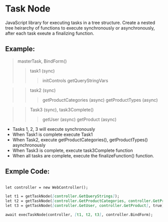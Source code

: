 # Task Node

JavaScript library for executing tasks in a tree structure. Create a nested tree heirarchy of functions to execute synchronously or asynchronously, after each task exeute a finalizing function.


## Example:

> masterTask, BindForm()
>> task1 (sync)
>>> initControls
>>> getQueryStringVars 

>> task2 (sync)
>>> getProductCategories (async)
>>> getProductTypes (async)

>> Task3 (sync), task3Complete()
>>> getUser (async)
>>> getProduct (async)

- Tasks 1, 2, 3 will execute synchronously
- When Task1 is complete execute Task1
- When Task2, execute getProductCategories(), getProductTypes() asynchronously
- When Task3 is complete, execute task3Complete function
- When all tasks are complete, execute the finalizeFunction() function.


## Exmple Code:
````md

let controller = new WebController();

let t1 = getTaskNode([controller.GetQueryStrings]);
let t2 = getTaskNode([controller.GetProductCategories, controller.GetProductTypes], true);
let t3 = getTaskNode([controller.GetUser, controller.GetProduct], true);

await execTaskNode(controller, [t1, t2, t3], controller.BindForm);

````
